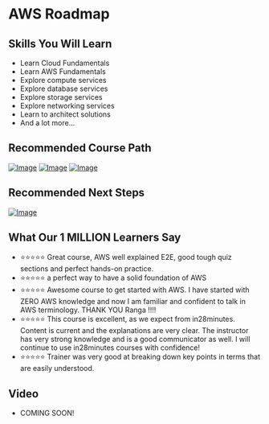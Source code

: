 # AWS Roadmap

## Skills You Will Learn

- Learn Cloud Fundamentals
- Learn AWS Fundamentals
- Explore compute services
- Explore database services
- Explore storage services
- Explore networking services
- Learn to architect solutions
- And a lot more...

## Recommended Course Path
[![Image](https://www.springboottutorial.com/images/Course-aws-certified-cloud-practitioner.png " Course")](https://www.udemy.com/course/aws-certified-cloud-practitioner-step-by-step/?couponCode=JULY2022)
[![Image](https://www.springboottutorial.com/images/Course-aws-architect-associate-certification.png " Course")](https://www.udemy.com/course/aws-certified-solutions-architect-associate-step-by-step/?couponCode=JULY2022)
[![Image](https://www.springboottutorial.com/images/Course-aws-certified-developer-assoiciate.png " Course")](https://www.udemy.com/course/aws-certified-developer-associate-step-by-step/?couponCode=JULY2022)

## Recommended Next Steps

[![Image](https://www.springboottutorial.com/images/Course-DevOps.png "DevOps Course")](https://www.udemy.com/course/devops-with-docker-kubernetes-and-azure-devops/?couponCode=JULY2022)

## What Our 1 MILLION Learners Say
- :star::star::star::star::star: Great course, AWS well explained E2E, good tough quiz sections and perfect hands-on practice.
- :star::star::star::star::star: a perfect way to have a solid foundation of AWS
- :star::star::star::star::star: Awesome course to get started with AWS. I have started with ZERO AWS knowledge and now I am familiar and confident to talk in AWS terminology. THANK YOU Ranga !!!!
- :star::star::star::star::star: This course is excellent, as we expect from in28minutes. Content is current and the explanations are very clear. The instructor has very strong knowledge and is a good communicator as well. I will continue to use in28minutes courses with confidence!
- :star::star::star::star::star: Trainer was very good at breaking down key points in terms that are easily understood.

## Video

- COMING SOON!
